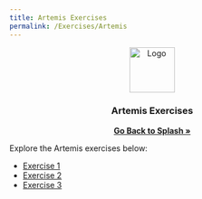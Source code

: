 ```yaml
---
title: Artemis Exercises
permalink: /Exercises/Artemis
---
```


<div align="center">
  <a href="https://universityofsussex-rc.github.io/Workshops/">
    <img src="https://universityofsussex-rc.github.io/Workshops/images/logo.png" alt="Logo" width="80" height="80">
  </a>

  <h3 align="center">Artemis Exercises</h3>
    <a href="https://universityofsussex-rc.github.io/Workshops/"><strong>Go Back to Splash »</strong></a>
    <br />
</div>

Explore the Artemis exercises below:

- [Exercise 1](./exercise1.md)
- [Exercise 2](./exercise2.md)
- [Exercise 3](./exercise3.md)
